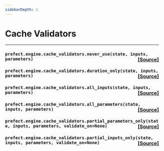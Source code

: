 ```yaml
---
sidebarDepth: 1
---
```


# Cache Validators
---
 ###  ```prefect.engine.cache_validators.never_use(state, inputs, parameters)```<span style="float:right;">[[Source]](https://github.com/PrefectHQ/prefect/tree/master/src/prefect/engine/cache_validators.py#L21)</span>



 ###  ```prefect.engine.cache_validators.duration_only(state, inputs, parameters)```<span style="float:right;">[[Source]](https://github.com/PrefectHQ/prefect/tree/master/src/prefect/engine/cache_validators.py#L25)</span>



 ###  ```prefect.engine.cache_validators.all_inputs(state, inputs, parameters)```<span style="float:right;">[[Source]](https://github.com/PrefectHQ/prefect/tree/master/src/prefect/engine/cache_validators.py#L34)</span>



 ###  ```prefect.engine.cache_validators.all_parameters(state, inputs, parameters)```<span style="float:right;">[[Source]](https://github.com/PrefectHQ/prefect/tree/master/src/prefect/engine/cache_validators.py#L43)</span>



 ###  ```prefect.engine.cache_validators.partial_parameters_only(state, inputs, parameters, validate_on=None)```<span style="float:right;">[[Source]](https://github.com/PrefectHQ/prefect/tree/master/src/prefect/engine/cache_validators.py#L52)</span>



 ###  ```prefect.engine.cache_validators.partial_inputs_only(state, inputs, parameters, validate_on=None)```<span style="float:right;">[[Source]](https://github.com/PrefectHQ/prefect/tree/master/src/prefect/engine/cache_validators.py#L70)</span>




